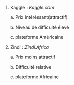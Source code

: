 1. Kaggle : *Kaggle.com*

    a. Prix intéréssant(attractif)

    b. Niveau de difficulté élevé

    c. plateforme Américaine
2. Zindi : *Zindi.Africa*

    a. Prix moins attractif

    b. Difficulté relative
    
    c. plateforme Africaine
    
